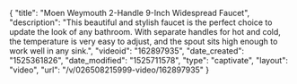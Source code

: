 {
    "title": "Moen Weymouth 2-Handle 9-Inch Widespread Faucet",
    "description": "This beautiful and stylish faucet is the perfect choice to update the look of any bathroom. With separate handles for hot and cold, the temperature is very easy to adjust, and the spout sits high enough to work well in any sink.",
    "videoid": "162897935",
    "date_created": "1525361826",
    "date_modified": "1525711578",
    "type": "captivate",
    "layout": "video",
    "url": "\/v\/026508215999-video\/162897935"
}